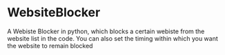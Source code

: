 # WebsiteBlocker
A Webiste Blocker in python, which blocks a certain webiste from the website list in the code. You can also set the timing within which you want the website to remain blocked
